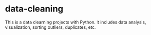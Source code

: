 # data-cleaning
This is a data clearning projects with Python.
It includes data analysis, visualization, sorting outliers, duplicates, etc.
